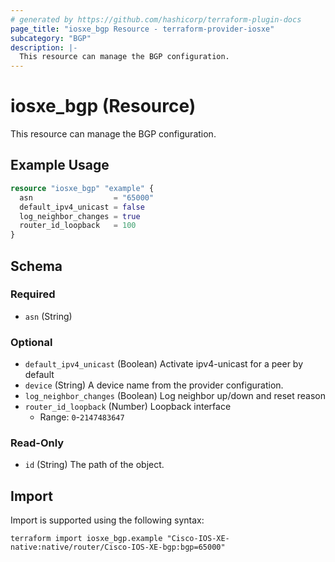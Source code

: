 ```yaml
---
# generated by https://github.com/hashicorp/terraform-plugin-docs
page_title: "iosxe_bgp Resource - terraform-provider-iosxe"
subcategory: "BGP"
description: |-
  This resource can manage the BGP configuration.
---
```


# iosxe_bgp (Resource)

This resource can manage the BGP configuration.

## Example Usage

```terraform
resource "iosxe_bgp" "example" {
  asn                  = "65000"
  default_ipv4_unicast = false
  log_neighbor_changes = true
  router_id_loopback   = 100
}
```

<!-- schema generated by tfplugindocs -->
## Schema

### Required

- `asn` (String)

### Optional

- `default_ipv4_unicast` (Boolean) Activate ipv4-unicast for a peer by default
- `device` (String) A device name from the provider configuration.
- `log_neighbor_changes` (Boolean) Log neighbor up/down and reset reason
- `router_id_loopback` (Number) Loopback interface
  - Range: `0`-`2147483647`

### Read-Only

- `id` (String) The path of the object.

## Import

Import is supported using the following syntax:

```shell
terraform import iosxe_bgp.example "Cisco-IOS-XE-native:native/router/Cisco-IOS-XE-bgp:bgp=65000"
```

